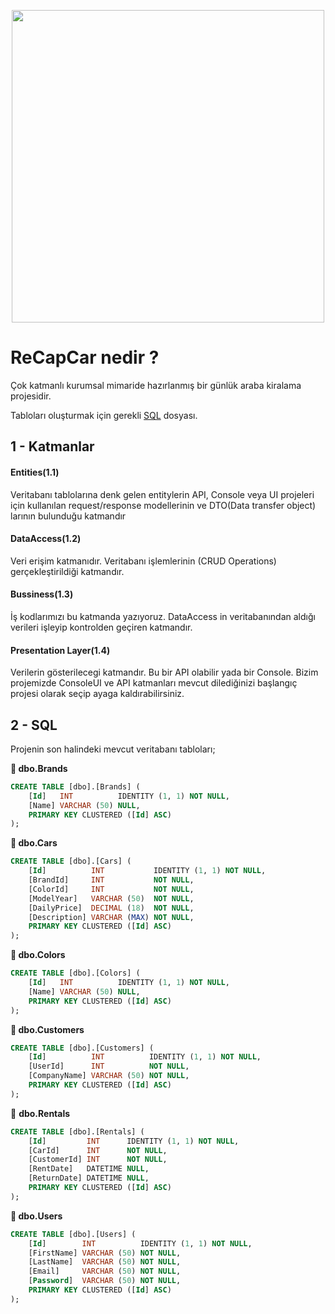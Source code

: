 <p align="center">
<img width="500" src="https://user-images.githubusercontent.com/50195250/108059578-c9d3ad00-7066-11eb-97c5-dc2f4db3efcd.png">
</p>

# ReCapCar nedir ?

Çok katmanlı kurumsal mimaride hazırlanmış bir günlük araba kiralama projesidir. 

Tabloları oluşturmak için gerekli [SQL](https://github.com/AtakanCSKNDR/ReCapProject/ReCapCar.sql) dosyası.

## 1 - Katmanlar

#### Entities(1.1)

Veritabanı tablolarına denk gelen entitylerin API, Console veya UI projeleri için kullanılan request/response modellerinin ve DTO(Data transfer object) larının bulunduğu katmandır

#### DataAccess(1.2)

Veri erişim katmanıdır. Veritabanı işlemlerinin (CRUD Operations) gerçekleştirildiği katmandır.

#### Bussiness(1.3)

İş kodlarımızı bu katmanda yazıyoruz. DataAccess in veritabanından aldığı verileri işleyip kontrolden geçiren katmandır.

#### Presentation Layer(1.4)

Verilerin gösterilecegi katmandır. Bu bir API olabilir yada bir Console. Bizim projemizde ConsoleUI ve API katmanları mevcut dilediğinizi başlangıç projesi olarak seçip ayaga kaldırabilirsiniz.

## 2 - SQL

Projenin son halindeki mevcut veritabanı tabloları;

**💾 dbo.Brands**

```sql
CREATE TABLE [dbo].[Brands] (
    [Id]   INT          IDENTITY (1, 1) NOT NULL,
    [Name] VARCHAR (50) NULL,
    PRIMARY KEY CLUSTERED ([Id] ASC)
);
```

**💾 dbo.Cars**

```sql
CREATE TABLE [dbo].[Cars] (
    [Id]          INT           IDENTITY (1, 1) NOT NULL,
    [BrandId]     INT           NOT NULL,
    [ColorId]     INT           NOT NULL,
    [ModelYear]   VARCHAR (50)  NOT NULL,
    [DailyPrice]  DECIMAL (18)  NOT NULL,
    [Description] VARCHAR (MAX) NOT NULL,
    PRIMARY KEY CLUSTERED ([Id] ASC)
);
```

**💾 dbo.Colors**

```sql
CREATE TABLE [dbo].[Colors] (
    [Id]   INT          IDENTITY (1, 1) NOT NULL,
    [Name] VARCHAR (50) NULL,
    PRIMARY KEY CLUSTERED ([Id] ASC)
);
```

**💾 dbo.Customers**

```sql
CREATE TABLE [dbo].[Customers] (
    [Id]          INT          IDENTITY (1, 1) NOT NULL,
    [UserId]      INT          NOT NULL,
    [CompanyName] VARCHAR (50) NOT NULL,
    PRIMARY KEY CLUSTERED ([Id] ASC)
);
```

💾 **dbo.Rentals**

```sql
CREATE TABLE [dbo].[Rentals] (
    [Id]         INT      IDENTITY (1, 1) NOT NULL,
    [CarId]      INT      NOT NULL,
    [CustomerId] INT      NOT NULL,
    [RentDate]   DATETIME NULL,
    [ReturnDate] DATETIME NULL,
    PRIMARY KEY CLUSTERED ([Id] ASC)
);
```

**💾 dbo.Users**

```sql
CREATE TABLE [dbo].[Users] (
    [Id]        INT          IDENTITY (1, 1) NOT NULL,
    [FirstName] VARCHAR (50) NOT NULL,
    [LastName]  VARCHAR (50) NOT NULL,
    [Email]     VARCHAR (50) NOT NULL,
    [Password]  VARCHAR (50) NOT NULL,
    PRIMARY KEY CLUSTERED ([Id] ASC)
);
```
